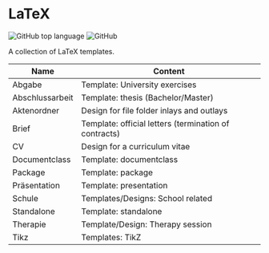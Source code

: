 # LaTeX

![GitHub top language](https://img.shields.io/github/languages/top/jfklorenz/LaTeX) ![GitHub](https://img.shields.io/github/license/jfklorenz/LaTeX)
 
A collection of LaTeX templates.

Name | Content
--- | ---
Abgabe | Template: University exercises
Abschlussarbeit | Template: thesis (Bachelor/Master)
Aktenordner | Design for file folder inlays and outlays
Brief | Template: official letters (termination of contracts)
CV | Design for a curriculum vitae
Documentclass | Template: documentclass
Package | Template: package
Präsentation | Template: presentation
Schule | Templates/Designs: School related
Standalone | Template: standalone 
Therapie | Template/Design: Therapy session
Tikz | Templates: TikZ
